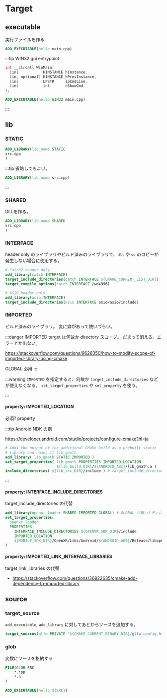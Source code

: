 # Target

## executable

実行ファイルを作る

```cmake
ADD_EXECUTABLE(hello main.cpp)
```

:::tip WIN32 gui entrypoint

```c
int __clrcall WinMain(
  [in]           HINSTANCE hInstance,
  [in, optional] HINSTANCE hPrevInstance,
  [in]           LPSTR     lpCmdLine,
  [in]           int       nShowCmd
);
```

```CMake
ADD_EXECUTABLE(hello WIN32 main.cpp)
```

:::

## lib

### STATIC

```CMake
ADD_LIBRARY(lib_name STATIC
src.cpp
)
```

:::tip 省略してもよい。

```CMake
ADD_LIBRARY(lib_name src.cpp)
```

:::

### SHARED

DLLを作る。

```CMake
ADD_LIBRARY(lib_name SHARED
src.cpp
)
```

### INTERFACE

header only のライブラリやビルド済みのライブラリで、`dll` や `so` のコピーが発生しない場合に使用する。

```CMake
# Catch2 header only
add_library(catch INTERFACE)
target_include_directories(catch INTERFACE ${CMAKE_CURRENT_LIST_DIR})
target_compile_options(catch INTERFACE /wd4996)
```

```CMake
# ASIO header only
add_library(asio INTERFACE)
target_include_directories(asio INTERFACE asio/asio/include)
```

### IMPORTED

ビルド済みのライブラリ。
変に癖があって使いづらい。

:::danger
IMPORTED target は何故か directory スコープ。
だまって消える。エラーとか出ない。

https://stackoverflow.com/questions/9628350/how-to-modify-scope-of-imported-library-using-cmake

GLOBAL 必用
:::

:::warning
`IMPORTED` を指定すると、何故か `target_include_directories` などが使えなくなる。
`set_target_properties` や `set_property` を使う。

:::

#### property: IMPORTED_LOCATION

必須? property

:::tip Android NDK の例

https://developer.android.com/studio/projects/configure-cmake?hl=ja

```cmake
# Adds the output of the additional CMake build as a prebuilt static
# library and names it lib_gmath.
add_library( lib_gmath STATIC IMPORTED )
set_target_properties( lib_gmath PROPERTIES IMPORTED_LOCATION
                       ${lib_build_DIR}/${ANDROID_ABI}/lib_gmath.a )
include_directories( ${lib_src_DIR}/include ) # target_include_directories を回避しているぽい
```
:::

#### property: INTERFACE_INCLUDE_DIRECTORIES

target_include_directories の代替

```CMake
add_library(openxr_loader SHARED IMPORTED GLOBAL) # GLOBAL が無いとディレクトリスコープ。
set_target_properties(
  openxr_loader
  PROPERTIES
    INTERFACE_INCLUDE_DIRECTORIES ${OPENXR_SDK_DIR}/include
    IMPORTED_LOCATION
    ${MOBILE_SDK_DIR}/OpenXR/Libs/Android/${ANDROID_ABI}/Release/libopenxr_loader.so
)
```

#### property: IMPORTED_LINK_INTERFACE_LIBRARIES

target_link_libraries の代替

- https://stackoverflow.com/questions/36922635/cmake-add-dependency-to-imported-library

## source
### target_source

`add_executable`, `add_library` に対してあとからソースを追加する。

```CMake
target_sources(glfw PRIVATE "${CMAKE_CURRENT_BINARY_DIR}/glfw_config.h")
```

### glob

変数にソースを格納する

```CMake
FILE(GLOB SRC
    *.cpp
    *.h
)

ADD_EXECUTABLE(hello ${SRC})
```

